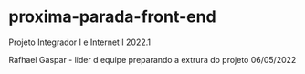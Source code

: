 # proxima-parada-front-end
Projeto Integrador I e Internet I 2022.1

Rafhael Gaspar - lider d equipe
    preparando a extrura do projeto 06/05/2022
   
